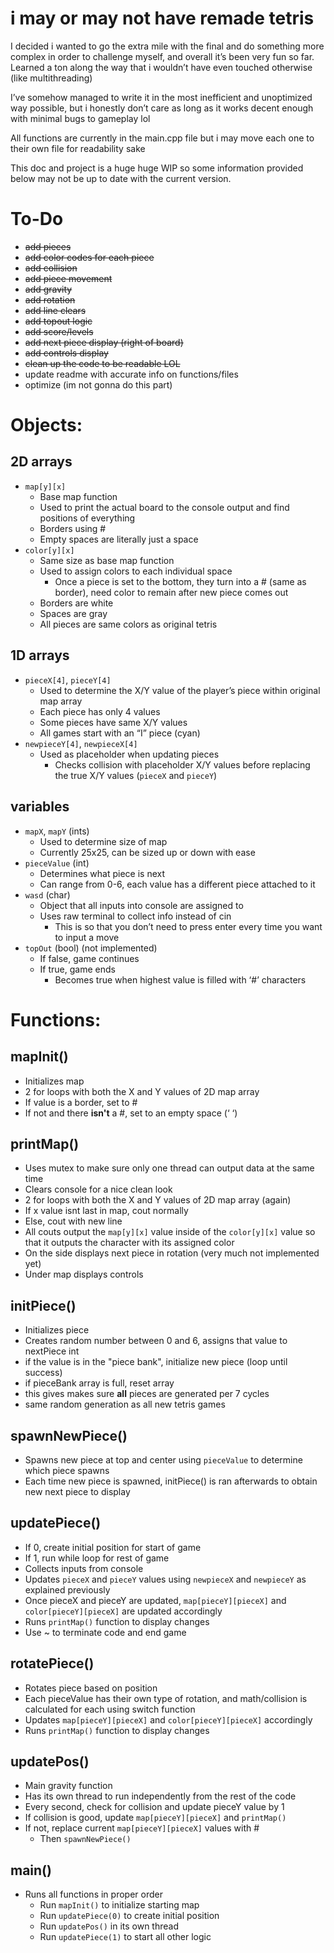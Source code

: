 # i may or may not have remade tetris

I decided i wanted to go the extra mile with the final and do something more complex in order to challenge myself, and overall it’s been very fun so far. Learned a ton along the way that i wouldn’t have even touched otherwise (like multithreading)

I’ve somehow managed to write it in the most inefficient and unoptimized way possible, but i honestly don’t care as long as it works decent enough with minimal bugs to gameplay lol

All functions are currently in the main.cpp file but i may move each one to their own file for readability sake

This doc and project is a huge huge WIP so some information provided below may not be up to date with the current version.
# To-Do

- ~~add pieces~~ 
- ~~add color codes for each piece~~
- ~~add collision~~
- ~~add piece movement~~
- ~~add gravity~~
- ~~add rotation~~
- ~~add line clears~~
- ~~add topout logic~~
- ~~add score/levels~~
- ~~add next piece display (right of board)~~
- ~~add controls display~~
- ~~clean up the code to be readable LOL~~
- update readme with accurate info on functions/files
- optimize (im not gonna do this part)

# Objects:

## 2D arrays

  * ```map[y][x]```
    * Base map function
    * Used to print the actual board to the console output and find positions of everything
    * Borders using #
    * Empty spaces are literally just a space
  * ```color[y][x]```
    * Same size as base map function
    * Used to assign colors to each individual space
      * Once a piece is set to the bottom, they turn into a # (same as border), need color to remain after new piece comes out
    * Borders are white
    * Spaces are gray
    * All pieces are same colors as original tetris

## 1D arrays
  * ```pieceX[4]```, ```pieceY[4]```
    * Used to determine the X/Y value of the player’s piece within original map array
    * Each piece has only 4 values
    * Some pieces have same X/Y values
    * All games start with an “I” piece (cyan)
  * ```newpieceY[4]```, ```newpieceX[4]```
    * Used as placeholder when updating pieces
        * Checks collision with placeholder X/Y values before replacing the true X/Y values (```pieceX``` and ```pieceY```)
## variables

   * ```mapX```, ```mapY``` (ints)
        * Used to determine size of map
        * Currently 25x25, can be sized up or down with ease
   * ```pieceValue``` (int)
        * Determines what piece is next
        * Can range from 0-6, each value has a different piece attached to it
   * ```wasd``` (char)
        * Object that all inputs into console are assigned to
        * Uses raw terminal to collect info instead of cin
            * This is so that you don’t need to press enter every time you want to input a move
   * ```topOut``` (bool) (not implemented)
        * If false, game continues
        * If true, game ends
            * Becomes true when highest value is filled with ‘#’ characters

# Functions:

## mapInit()

  * Initializes map
  * 2 for loops with both the X and Y values of 2D map array
  * If value is a border, set to #
  * If not and there **isn't** a #, set to an empty space (‘ ‘)

## printMap()

* Uses mutex to make sure only one thread can output data at the same time
* Clears console for a nice clean look
* 2 for loops with both the X and Y values of 2D map array (again)
* If x value isnt last in map, cout normally
* Else, cout with new line
* All couts output the ```map[y][x]``` value inside of the ```color[y][x]``` value so that it outputs the character with its assigned color
* On the side displays next piece in rotation (very much not implemented yet)
* Under map displays controls

## initPiece()

* Initializes piece
* Creates random number between 0 and 6, assigns that value to nextPiece int
* if the value is in the "piece bank", initialize new piece (loop until success)
* if pieceBank array is full, reset array
 * this gives makes sure **all** pieces are generated per 7 cycles
  * same random generation as all new tetris games

## spawnNewPiece() 
* Spawns new piece at top and center using ```pieceValue``` to determine which piece spawns
* Each time new piece is spawned, initPiece() is ran afterwards to obtain new next piece to display

## updatePiece()
* If 0, create initial position for start of game
* If 1, run while loop for rest of game
* Collects inputs from console
* Updates ```pieceX``` and ```pieceY``` values using ```newpieceX``` and ```newpieceY``` as explained previously
* Once pieceX and pieceY are updated, ```map[pieceY][pieceX]``` and ```color[pieceY][pieceX]``` are updated accordingly
* Runs ```printMap()``` function to display changes
* Use ~ to terminate code and end game

## rotatePiece()

* Rotates piece based on position
* Each pieceValue has their own type of rotation, and math/collision is calculated for each using switch function
* Updates ```map[pieceY][pieceX]``` and ```color[pieceY][pieceX]``` accordingly
* Runs ```printMap()``` function to display changes

## updatePos()

* Main gravity function
* Has its own thread to run independently from the rest of the code
* Every second, check for collision and update pieceY value by 1
* If collision is good, update ```map[pieceY][pieceX]``` and ```printMap()```
* If not, replace current ```map[pieceY][pieceX]``` values with #
    * Then ```spawnNewPiece()```

## main()

* Runs all functions in proper order
    * Run ```mapInit()``` to initialize starting map
    * Run ```updatePiece(0)``` to create initial position
    * Run ```updatePos()``` in its own thread
    * Run ```updatePiece(1)``` to start all other logic
